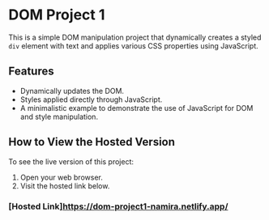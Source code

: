 # DOM Project 1

This is a simple DOM manipulation project that dynamically creates a styled `div` element with text and applies various CSS properties using JavaScript.

## Features
- Dynamically updates the DOM.
- Styles applied directly through JavaScript.
- A minimalistic example to demonstrate the use of JavaScript for DOM and style manipulation.

## How to View the Hosted Version

To see the live version of this project:
1. Open your web browser.
2. Visit the hosted link below.

### [Hosted Link]https://dom-project1-namira.netlify.app/





